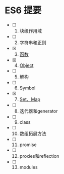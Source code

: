 # ES6 提要

* [ ] 1. 块级作用域
* [ ] 2. 字符串和正则
* [x] 3. [函数](docs/3.function.md)
* [x] 4. [Object](docs/4.object.md)
* [ ] 5. 解构
* [ ] 6. Symbol
* [x] 7. [Set、Map](docs/7.set_map.md)
* [ ] 8. 迭代器和generator
* [ ] 9. class
* [ ] 10. 数组拓展方法
* [ ] 11. promise
* [ ] 12. proxies和reflection
* [ ] 13. modules

